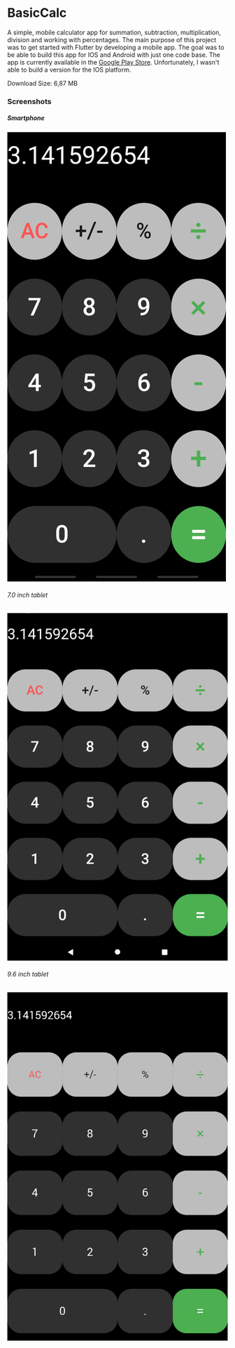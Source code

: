 # BasicCalc

A simple, mobile calculator app for summation, subtraction, multiplication, division and working with percentages.
The main purpose of this project was to get started with Flutter by developing a mobile app. The goal was to be able to build this app for IOS and Android with just one code base. The app is currently available in the [Google Play Store](https://play.google.com/store/apps/details?id=com.matze.taschenrechner). Unfortunately, I wasn't able to build a version for the IOS platform.

Download Size: 6,87 MB

### Screenshots

##### Smartphone

![Screenshot of the App on a smartphone](Screenshots/Screenshot_Handy_2.jpg "screenshot smartphone")

###### 7.0 inch tablet

![Screenshot of the App on a 7.0 inch tablet](Screenshots/Screenshot_Tablet_7.0_Zoll_2.png "screenshot 7.0 inch tablet")

###### 9.6 inch tablet

![Screenshot of the App on a 9.6 inch tablet](Screenshots/Screenshot_Tablet_9.6_Zoll_2.png "Screenshot 9.6 inch tablet")
